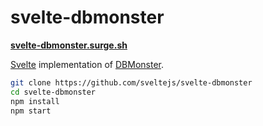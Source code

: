 # svelte-dbmonster

**[svelte-dbmonster.surge.sh](http://svelte-dbmonster.surge.sh/)**

[Svelte](https://github.com/sveltejs/svelte) implementation of [DBMonster](https://dbmonster.firebaseapp.com/).

```bash
git clone https://github.com/sveltejs/svelte-dbmonster
cd svelte-dbmonster
npm install
npm start
```
